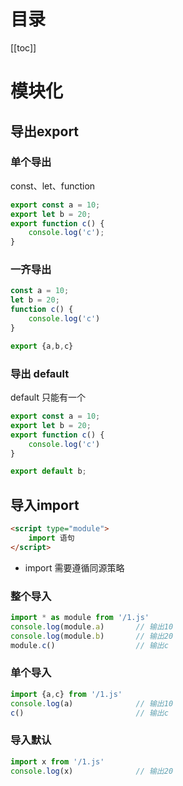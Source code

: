 # 目录

[[toc]]

# 模块化

## 导出export

### 单个导出

 const、let、function

```js
export const a = 10;
export let b = 20;
export function c() {
    console.log('c');
}
```

### 一齐导出

```js
const a = 10;
let b = 20;
function c() {
    console.log('c')
}

export {a,b,c}
```

### 导出 default

default 只能有一个

```js
export const a = 10;
export let b = 20;
export function c() {
    console.log('c')
}

export default b;
```

## 导入import 

```html
<script type="module">
	import 语句
</script>
```

* import 需要遵循同源策略

### 整个导入

```js
import * as module from '/1.js'
console.log(module.a)		// 输出10
console.log(module.b)		// 输出20
module.c()					// 输出c
```

### 单个导入

```js
import {a,c} from '/1.js'
console.log(a)				// 输出10
c()							// 输出c
```

### 导入默认

```js
import x from '/1.js'
console.log(x)				// 输出20
```

